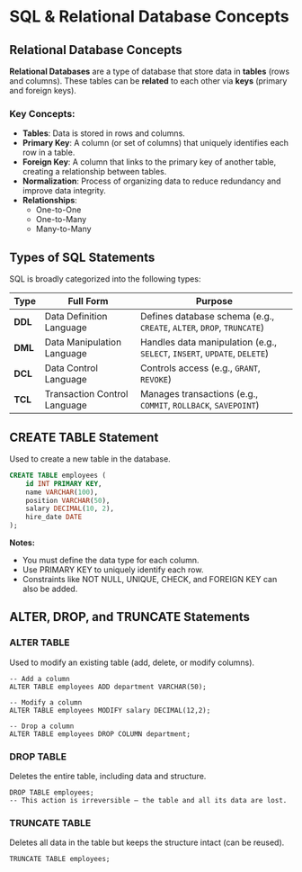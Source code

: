# SQL & Relational Database Concepts 

## Relational Database Concepts

**Relational Databases** are a type of database that store data in **tables** (rows and columns). These tables can be **related** to each other via **keys** (primary and foreign keys). 

### Key Concepts:
- **Tables**: Data is stored in rows and columns.
- **Primary Key**: A column (or set of columns) that uniquely identifies each row in a table.
- **Foreign Key**: A column that links to the primary key of another table, creating a relationship between tables.
- **Normalization**: Process of organizing data to reduce redundancy and improve data integrity.
- **Relationships**:
  - One-to-One
  - One-to-Many
  - Many-to-Many


##  Types of SQL Statements

SQL is broadly categorized into the following types:

| Type | Full Form | Purpose |
|------|-----------|---------|
| **DDL** | Data Definition Language | Defines database schema (e.g., `CREATE`, `ALTER`, `DROP`, `TRUNCATE`) |
| **DML** | Data Manipulation Language | Handles data manipulation (e.g., `SELECT`, `INSERT`, `UPDATE`, `DELETE`) |
| **DCL** | Data Control Language | Controls access (e.g., `GRANT`, `REVOKE`) |
| **TCL** | Transaction Control Language | Manages transactions (e.g., `COMMIT`, `ROLLBACK`, `SAVEPOINT`) |


##  CREATE TABLE Statement

Used to create a new table in the database.

```sql
CREATE TABLE employees (
    id INT PRIMARY KEY,
    name VARCHAR(100),
    position VARCHAR(50),
    salary DECIMAL(10, 2),
    hire_date DATE
);
```

**Notes:**                      
- You must define the data type for each column.     
- Use PRIMARY KEY to uniquely identify each row.                        
- Constraints like NOT NULL, UNIQUE, CHECK, and FOREIGN KEY can also be added.

## ALTER, DROP, and TRUNCATE Statements                         
### ALTER TABLE                                 
 Used to modify an existing table (add, delete, or modify columns).                 
 ```
-- Add a column
ALTER TABLE employees ADD department VARCHAR(50);

-- Modify a column
ALTER TABLE employees MODIFY salary DECIMAL(12,2);

-- Drop a column
ALTER TABLE employees DROP COLUMN department;
```
### DROP TABLE                                              
Deletes the entire table, including data and structure.                                         
```
DROP TABLE employees;
-- This action is irreversible — the table and all its data are lost.                      
```
 ### TRUNCATE TABLE                            
 Deletes all data in the table but keeps the structure intact (can be reused).               
 ```
TRUNCATE TABLE employees;

 ```








